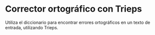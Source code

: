 # Corrector ortográfico con Trieps

Utiliza el diccionario para encontrar errores ortográficos en un texto de entrada, utilizando Trieps.